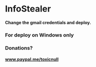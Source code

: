 # InfoStealer

#### Change the gmail credentials and deploy.
### For deploy on Windows only

### Donations?
#### www.paypal.me/toxicnull
